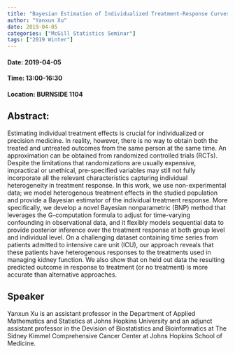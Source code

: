 ```yaml
---
title: "Bayesian Estimation of Individualized Treatment-Response Curves in Populations with Heterogeneous Treatment Effects"
author: "Yanxun Xu"
date: 2019-04-05
categories: ["McGill Statistics Seminar"]
tags: ["2019 Winter"]
---
```


#### Date: 2019-04-05
#### Time: 13:00-16:30
#### Location: BURNSIDE 1104

## Abstract:

Estimating individual treatment effects is crucial for individualized or precision medicine. In reality, however, there is no way to obtain both the treated and untreated outcomes from the same person at the same time. An approximation can be obtained from randomized controlled trials (RCTs). Despite the limitations that randomizations are usually expensive, impractical or unethical, pre-specified variables may still not fully incorporate all the relevant characteristics capturing individual heterogeneity in treatment response. In this work, we use non-experimental data; we model heterogenous treatment effects in the studied population and provide a Bayesian estimator of the individual treatment response. More specifically, we develop a novel Bayesian nonparametric (BNP) method that leverages the G-computation formula to adjust for time-varying confounding in observational data, and it flexibly models sequential data to provide posterior inference over the treatment response at both group level and individual level. On a challenging dataset containing time series from patients admitted to intensive care unit (ICU), our approach reveals that these patients have heterogenous responses to the treatments used in managing kidney function. We also show that on held out data the resulting predicted outcome in response to treatment (or no treatment) is more accurate than alternative approaches.


## Speaker

Yanxun Xu is an assistant professor in the Department of Applied Mathematics and Statistics at Johns Hopkins University and an adjunct assistant professor in the Devision of Biostatistics and Bioinformatics at The Sidney Kimmel Comprehensive Cancer Center at Johns Hopkins School of Medicine.